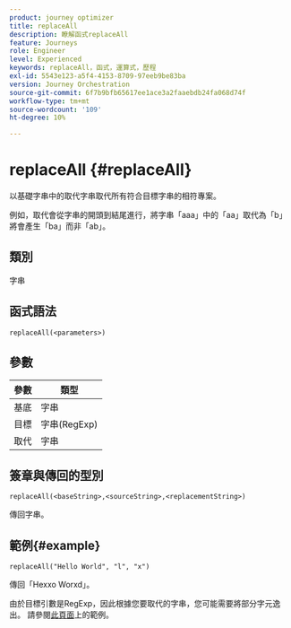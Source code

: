 ```yaml
---
product: journey optimizer
title: replaceAll
description: 瞭解函式replaceAll
feature: Journeys
role: Engineer
level: Experienced
keywords: replaceAll，函式，運算式，歷程
exl-id: 5543e123-a5f4-4153-8709-97eeb9be83ba
version: Journey Orchestration
source-git-commit: 6f7b9bfb65617ee1ace3a2faaebdb24fa068d74f
workflow-type: tm+mt
source-wordcount: '109'
ht-degree: 10%

---
```


# replaceAll {#replaceAll}

以基礎字串中的取代字串取代所有符合目標字串的相符專案。

例如，取代會從字串的開頭到結尾進行，將字串「aaa」中的「aa」取代為「b」將會產生「ba」而非「ab」。

## 類別

字串

## 函式語法

`replaceAll(<parameters>)`

## 參數

| 參數 | 類型 |
|-----------|--------------|
| 基底 | 字串 |
| 目標 | 字串(RegExp) |
| 取代 | 字串 |

## 簽章與傳回的型別

`replaceAll(<baseString>,<sourceString>,<replacementString>)`

傳回字串。

## 範例{#example}

`replaceAll("Hello World", "l", "x")`

傳回「Hexxo Worxd」。

由於目標引數是RegExp，因此根據您要取代的字串，您可能需要將部分字元逸出。 請參閱[此頁面](../functions/functionreplace.md#example_2)上的範例。
